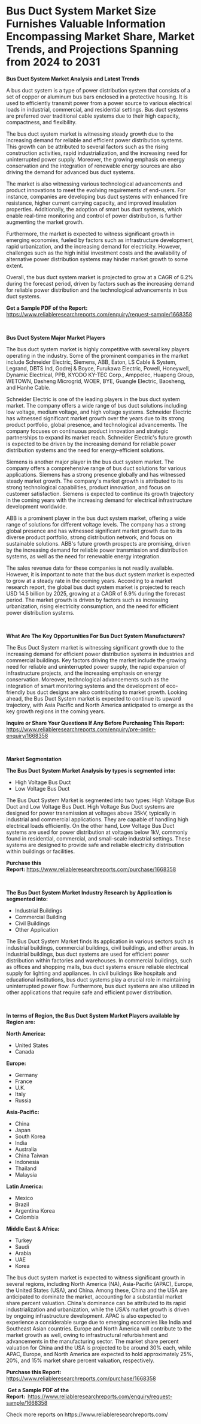 <p><h1>Bus Duct System Market Size Furnishes Valuable Information Encompassing Market Share, Market Trends, and Projections Spanning from 2024 to 2031</h1></p><p><strong>Bus Duct System Market Analysis and Latest Trends</strong></p>
<p><p>A bus duct system is a type of power distribution system that consists of a set of copper or aluminum bus bars enclosed in a protective housing. It is used to efficiently transmit power from a power source to various electrical loads in industrial, commercial, and residential settings. Bus duct systems are preferred over traditional cable systems due to their high capacity, compactness, and flexibility.</p><p>The bus duct system market is witnessing steady growth due to the increasing demand for reliable and efficient power distribution systems. This growth can be attributed to several factors such as the rising construction activities, rapid industrialization, and the increasing need for uninterrupted power supply. Moreover, the growing emphasis on energy conservation and the integration of renewable energy sources are also driving the demand for advanced bus duct systems.</p><p>The market is also witnessing various technological advancements and product innovations to meet the evolving requirements of end-users. For instance, companies are developing bus duct systems with enhanced fire resistance, higher current carrying capacity, and improved insulation properties. Additionally, the adoption of smart bus duct systems, which enable real-time monitoring and control of power distribution, is further augmenting the market growth.</p><p>Furthermore, the market is expected to witness significant growth in emerging economies, fueled by factors such as infrastructure development, rapid urbanization, and the increasing demand for electricity. However, challenges such as the high initial investment costs and the availability of alternative power distribution systems may hinder market growth to some extent.</p><p>Overall, the bus duct system market is projected to grow at a CAGR of 6.2% during the forecast period, driven by factors such as the increasing demand for reliable power distribution and the technological advancements in bus duct systems.</p></p>
<p><strong>Get a Sample PDF of the Report:&nbsp;</strong> <a href="https://www.reliableresearchreports.com/enquiry/request-sample/1668358">https://www.reliableresearchreports.com/enquiry/request-sample/1668358</a></p>
<p>&nbsp;</p>
<p><strong>Bus Duct System Major Market Players</strong></p>
<p><p>The bus duct system market is highly competitive with several key players operating in the industry. Some of the prominent companies in the market include Schneider Electric, Siemens, ABB, Eaton, LS Cable & System, Legrand, DBTS Ind, Godrej & Boyce, Furukawa Electric, Powell, Honeywell, Dynamic Electrical, PPB, KYODO KY-TEC Corp., Amppelec, Huapeng Group, WETOWN, Dasheng Microgrid, WOER, BYE, Guangle Electric, Baosheng, and Hanhe Cable.</p><p>Schneider Electric is one of the leading players in the bus duct system market. The company offers a wide range of bus duct solutions including low voltage, medium voltage, and high voltage systems. Schneider Electric has witnessed significant market growth over the years due to its strong product portfolio, global presence, and technological advancements. The company focuses on continuous product innovation and strategic partnerships to expand its market reach. Schneider Electric's future growth is expected to be driven by the increasing demand for reliable power distribution systems and the need for energy-efficient solutions.</p><p>Siemens is another major player in the bus duct system market. The company offers a comprehensive range of bus duct solutions for various applications. Siemens has a strong presence globally and has witnessed steady market growth. The company's market growth is attributed to its strong technological capabilities, product innovation, and focus on customer satisfaction. Siemens is expected to continue its growth trajectory in the coming years with the increasing demand for electrical infrastructure development worldwide.</p><p>ABB is a prominent player in the bus duct system market, offering a wide range of solutions for different voltage levels. The company has a strong global presence and has witnessed significant market growth due to its diverse product portfolio, strong distribution network, and focus on sustainable solutions. ABB's future growth prospects are promising, driven by the increasing demand for reliable power transmission and distribution systems, as well as the need for renewable energy integration.</p><p>The sales revenue data for these companies is not readily available. However, it is important to note that the bus duct system market is expected to grow at a steady rate in the coming years. According to a market research report, the global bus duct system market is projected to reach USD 14.5 billion by 2025, growing at a CAGR of 6.9% during the forecast period. The market growth is driven by factors such as increasing urbanization, rising electricity consumption, and the need for efficient power distribution systems.</p></p>
<p>&nbsp;</p>
<p><strong>What Are The Key Opportunities For Bus Duct System Manufacturers?</strong></p>
<p><p>The Bus Duct System market is witnessing significant growth due to the increasing demand for efficient power distribution systems in industries and commercial buildings. Key factors driving the market include the growing need for reliable and uninterrupted power supply, the rapid expansion of infrastructure projects, and the increasing emphasis on energy conservation. Moreover, technological advancements such as the integration of smart monitoring systems and the development of eco-friendly bus duct designs are also contributing to market growth. Looking ahead, the Bus Duct System market is expected to continue its upward trajectory, with Asia Pacific and North America anticipated to emerge as the key growth regions in the coming years.</p></p>
<p><strong>Inquire or Share Your Questions If Any Before Purchasing This Report:</strong> <a href="https://www.reliableresearchreports.com/enquiry/pre-order-enquiry/1668358">https://www.reliableresearchreports.com/enquiry/pre-order-enquiry/1668358</a></p>
<p>&nbsp;</p>
<p><strong>Market Segmentation</strong></p>
<p><strong>The Bus Duct System Market Analysis by types is segmented into:</strong></p>
<p><ul><li>High Voltage Bus Duct</li><li>Low Voltage Bus Duct</li></ul></p>
<p><p>The Bus Duct System Market is segmented into two types: High Voltage Bus Duct and Low Voltage Bus Duct. High Voltage Bus Duct systems are designed for power transmission at voltages above 35kV, typically in industrial and commercial applications. They are capable of handling high electrical loads efficiently. On the other hand, Low Voltage Bus Duct systems are used for power distribution at voltages below 1kV, commonly found in residential, commercial, and small-scale industrial settings. These systems are designed to provide safe and reliable electricity distribution within buildings or facilities.</p></p>
<p><strong>Purchase this Report:&nbsp;</strong><a href="https://www.reliableresearchreports.com/purchase/1668358">https://www.reliableresearchreports.com/purchase/1668358</a></p>
<p>&nbsp;</p>
<p><strong>The Bus Duct System Market Industry Research by Application is segmented into:</strong></p>
<p><ul><li>Industrial Buildings</li><li>Commercial Building</li><li>Civil Buildings</li><li>Other Application</li></ul></p>
<p><p>The Bus Duct System Market finds its application in various sectors such as industrial buildings, commercial buildings, civil buildings, and other areas. In industrial buildings, bus duct systems are used for efficient power distribution within factories and warehouses. In commercial buildings, such as offices and shopping malls, bus duct systems ensure reliable electrical supply for lighting and appliances. In civil buildings like hospitals and educational institutions, bus duct systems play a crucial role in maintaining uninterrupted power flow. Furthermore, bus duct systems are also utilized in other applications that require safe and efficient power distribution.</p></p>
<p>&nbsp;</p>
<p><strong>In terms of Region, the Bus Duct System Market Players available by Region are:</strong></p>
<p>
    <p> <strong> North America: </strong>
        <ul>
            <li>United States</li>
            <li>Canada</li>
        </ul>
        </p> 
    <p> <strong> Europe: </strong>
        <ul>
            <li>Germany</li>
            <li>France</li>
            <li>U.K.</li>
            <li>Italy</li>
            <li>Russia</li>
        </ul>
        </p> 
    <p> <strong> Asia-Pacific: </strong>
        <ul>
            <li>China</li>
            <li>Japan</li>
            <li>South Korea</li>
            <li>India</li>
            <li>Australia</li>
            <li>China Taiwan</li>
            <li>Indonesia</li>
            <li>Thailand</li>
            <li>Malaysia</li>
        </ul>
        </p> 
    <p> <strong> Latin America: </strong>
        <ul>
            <li>Mexico</li>
            <li>Brazil</li>
            <li>Argentina Korea</li>
            <li>Colombia</li>
        </ul>
        </p> 
    <p> <strong> Middle East & Africa: </strong>
        <ul>
            <li>Turkey</li>
            <li>Saudi</li>
            <li>Arabia</li>
            <li>UAE</li>
            <li>Korea</li>
        </ul>
    </p>
    </p>
<p><p>The bus duct system market is expected to witness significant growth in several regions, including North America (NA), Asia-Pacific (APAC), Europe, the United States (USA), and China. Among these, China and the USA are anticipated to dominate the market, accounting for a substantial market share percent valuation. China's dominance can be attributed to its rapid industrialization and urbanization, while the USA's market growth is driven by ongoing infrastructure development. APAC is also expected to experience a considerable surge due to emerging economies like India and Southeast Asian countries. Europe and North America will contribute to the market growth as well, owing to infrastructural refurbishment and advancements in the manufacturing sector. The market share percent valuation for China and the USA is projected to be around 30% each, while APAC, Europe, and North America are expected to hold approximately 25%, 20%, and 15% market share percent valuation, respectively.</p></p>
<p><strong>Purchase this Report: </strong><a href="https://www.reliableresearchreports.com/purchase/1668358">https://www.reliableresearchreports.com/purchase/1668358</a></p>
<p>&nbsp;<strong>Get a Sample PDF of the Report:&nbsp;&nbsp;</strong><a href="https://www.reliableresearchreports.com/enquiry/request-sample/1668358">https://www.reliableresearchreports.com/enquiry/request-sample/1668358</a></p>
<p><strong></strong></p>
<p>Check more reports on https://www.reliableresearchreports.com/</p>